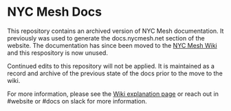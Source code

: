 # NYC Mesh Docs

This repository contains an archived version of NYC Mesh documentation. It previously was used to generate the docs.nycmesh.net section of the website. The documentation has since been moved to the [NYC Mesh Wiki](https://wiki.nycmesh.net) and this respository is now unused.

Continued edits to this repository will not be applied. It is maintained as a record and archive of the previous state of the docs prior to the move to the wiki.

For more information, please see the [Wiki explanation page](https://wiki.nycmesh.net/link/169#bkmrk-page-title) or reach out in #website or #docs on slack for more information.
